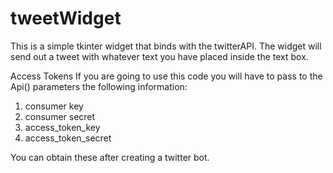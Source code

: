 # tweetWidget


This is a simple tkinter widget that binds with the twitterAPI. The widget will send out a tweet with whatever text you have placed inside the text box.

Access Tokens
If you are going to use this code you will have to pass to the Api() parameters the following information:
  1) consumer key
  2) consumer secret
  3) access_token_key
  4) access_token_secret
  
 You can obtain these after creating a twitter bot. 
